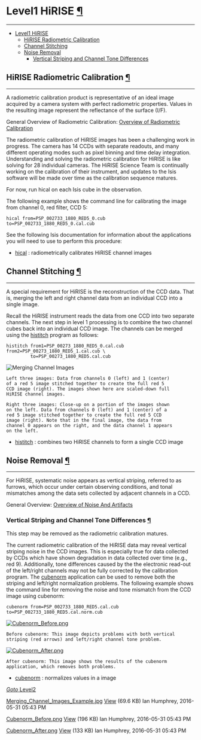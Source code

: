 <div id="main">

<div id="content">

<div class="contextual">

</div>

<div class="wiki wiki-page">

<span id="Level1-HiRISE"></span>

# Level1 HiRISE [¶](#Level1-HiRISE-)

-----

  - [Level1 HiRISE](#Level1-HiRISE-)
      - [HiRISE Radiometric
        Calibration](#HiRISE-Radiometric-Calibration-)
      - [Channel Stitching](#Channel-Stitching-)
      - [Noise Removal](#Noise-Removal-)
          - [Vertical Striping and Channel Tone
            Differences](#Vertical-Striping-and-Channel-Tone-Differences-)

<span id="HiRISE-Radiometric-Calibration"></span>

## HiRISE Radiometric Calibration [¶](#HiRISE-Radiometric-Calibration-)

-----

A radiometric calibration product is representative of an ideal image
acquired by a camera system with perfect radiometric properties. Values
in the resulting image represent the reflectance of the surface (I/F).

General Overview of Radiometric Calibration: [Overview of Radiometric
Calibration](Overview_of_Radiometric_Calibration)

The radiometric calibration of HiRISE images has been a challenging work
in progress. The camera has 14 CCDs with separate readouts, and many
different operating modes such as pixel binning and time delay
integration. Understanding and solving the radiometric calibration for
HiRISE is like solving for 28 individual cameras. The HiRISE Science
Team is continually working on the calibration of their instrument, and
updates to the Isis software will be made over time as the calibration
sequence matures.

For now, run hical on each Isis cube in the observation.

The following example shows the command line for calibrating the image
from channel 0, red filter, CCD 5:

    hical from=PSP_002733_1880_RED5_0.cub to=PSP_002733_1880_RED5_0.cal.cub

See the following Isis documentation for information about the
applications you will need to use to perform this procedure:

  - [hical](http://isis.astrogeology.usgs.gov/Application/presentation/Tabbed/hical/hical.html)
    : radiometrically calibrates HiRISE channel images

<span id="Channel-Stitching"></span>

## Channel Stitching [¶](#Channel-Stitching-)

-----

A special requirement for HiRISE is the reconstruction of the CCD data.
That is, merging the left and right channel data from an individual CCD
into a single image.

Recall the HiRISE instrument reads the data from one CCD into two
separate channels. The next step in level 1 processing is to combine the
two channel cubes back into an individual CCD image. The channels can be
merged using the
[histitch](http://isis.astrogeology.usgs.gov/Application/presentation/Tabbed/histitch/histitch.html)
program as follows:

    histitch from1=PSP_00273_1880_RED5_0.cal.cub from2=PSP_00273_1880_RED5_1.cal.cub \
             to=PSP_00273_1880_RED5.cal.cub

![Merging Channel
Images](attachments/download/1024/Merging_Channel_Images_Example.jpg)

    Left three images: Data from channels 0 (left) and 1 (center) 
    of a red 5 image stitched together to create the full red 5 
    CCD image (right). The images shown here are scaled-down full 
    HiRISE channel images.
    
    Right three images: Close-up on a portion of the images shown 
    on the left. Data from channels 0 (left) and 1 (center) of a 
    red 5 image stitched together to create the full red 5 CCD 
    image (right). Note that in the final image, the data from 
    channel 0 appears on the right, and the data channel 1 appears
    on the left.

  - [histitch](http://isis.astrogeology.usgs.gov/Application/presentation/Tabbed/histitch/histitch.html)
    : combines two HiRISE channels to form a single CCD image

<span id="Noise-Removal"></span>

## Noise Removal [¶](#Noise-Removal-)

-----

For HiRISE, systematic noise appears as vertical striping, referred to
as furrows, which occur under certain observing conditions, and tonal
mismatches among the data sets collected by adjacent channels in a CCD.

General Overview: [Overview of Noise And
Artifacts](Overview_of_Noise_And_Artifacts)

<span id="Vertical-Striping-and-Channel-Tone-Differences"></span>

### Vertical Striping and Channel Tone Differences [¶](#Vertical-Striping-and-Channel-Tone-Differences-)

This step may be removed as the radiometric calibration matures.

The current radiometric calibration of the HiRISE data may reveal
vertical striping noise in the CCD images. This is especially true for
data collected by CCDs which have shown degradation in data collected
over time (e.g., red 9). Additionally, tone differences caused by the
the electronic read-out of the left/right channels may not be fully
corrected by the calibration program. The
[cubenorm](http://isis.astrogeology.usgs.gov/Application/presentation/Tabbed/cubenorm/cubenorm.html)
application can be used to remove both the striping and left/right
normalization problems. The following example shows the command line for
removing the noise and tone mismatch from the CCD image using cubenorm:

    cubenorm from=PSP_002733_1880_RED5.cal.cub to=PSP_002733_1880_RED5.cal.norm.cub

[![Cubenorm\_Before.png](attachments/thumbnail/1025/200.png)](attachments/download/1025/Cubenorm_Before.png "Cubenorm_Before.png")

    Before cubenorm: This image depicts problems with both vertical
    striping (red arrows) and left/right channel tone problem.

[![Cubenorm\_After.png](attachments/thumbnail/1026/200.png)](attachments/download/1026/Cubenorm_After.png "Cubenorm_After.png")

    After cubenorm: This image shows the results of the cubenorm 
    application, which removes both problems.

  - [cubenorm](http://isis.astrogeology.usgs.gov/Application/presentation/Tabbed/cubenorm/cubenorm.html)
    : normalizes values in a image

[*Goto* Level2](Level2_HiRISE)

</div>

<div class="attachments">

<div class="contextual">

</div>

[Merging\_Channel\_Images\_Example.jpg](attachments/download/1024/Merging_Channel_Images_Example.jpg)
[View](attachments/download/1024/Merging_Channel_Images_Example.jpg "View")
<span class="size"> (69.6 KB) </span> <span class="author"> Ian
Humphrey, 2016-05-31 05:43 PM </span>

[Cubenorm\_Before.png](attachments/download/1025/Cubenorm_Before.png)
[View](attachments/download/1025/Cubenorm_Before.png "View")
<span class="size"> (196 KB) </span> <span class="author"> Ian Humphrey,
2016-05-31 05:43 PM </span>

[Cubenorm\_After.png](attachments/download/1026/Cubenorm_After.png)
[View](attachments/download/1026/Cubenorm_After.png "View")
<span class="size"> (133 KB) </span> <span class="author"> Ian Humphrey,
2016-05-31 05:43 PM </span>

</div>

<div style="clear:both;">

</div>

</div>

</div>
